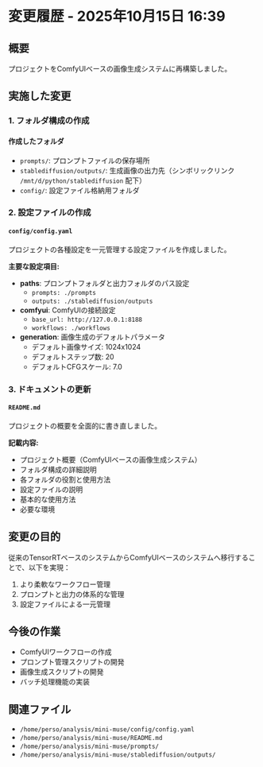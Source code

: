 # 変更履歴 - 2025年10月15日 16:39

## 概要

プロジェクトをComfyUIベースの画像生成システムに再構築しました。

## 実施した変更

### 1. フォルダ構成の作成

#### 作成したフォルダ
- `prompts/`: プロンプトファイルの保存場所
- `stablediffusion/outputs/`: 生成画像の出力先（シンボリックリンク `/mnt/d/python/stablediffusion` 配下）
- `config/`: 設定ファイル格納用フォルダ

### 2. 設定ファイルの作成

#### `config/config.yaml`
プロジェクトの各種設定を一元管理する設定ファイルを作成しました。

**主要な設定項目:**
- **paths**: プロンプトフォルダと出力フォルダのパス設定
  - `prompts: ./prompts`
  - `outputs: ./stablediffusion/outputs`
- **comfyui**: ComfyUIの接続設定
  - `base_url: http://127.0.0.1:8188`
  - `workflows: ./workflows`
- **generation**: 画像生成のデフォルトパラメータ
  - デフォルト画像サイズ: 1024x1024
  - デフォルトステップ数: 20
  - デフォルトCFGスケール: 7.0

### 3. ドキュメントの更新

#### `README.md`
プロジェクトの概要を全面的に書き直しました。

**記載内容:**
- プロジェクト概要（ComfyUIベースの画像生成システム）
- フォルダ構成の詳細説明
- 各フォルダの役割と使用方法
- 設定ファイルの説明
- 基本的な使用方法
- 必要な環境

## 変更の目的

従来のTensorRTベースのシステムからComfyUIベースのシステムへ移行することで、以下を実現：
1. より柔軟なワークフロー管理
2. プロンプトと出力の体系的な管理
3. 設定ファイルによる一元管理

## 今後の作業

- ComfyUIワークフローの作成
- プロンプト管理スクリプトの開発
- 画像生成スクリプトの開発
- バッチ処理機能の実装

## 関連ファイル

- `/home/perso/analysis/mini-muse/config/config.yaml`
- `/home/perso/analysis/mini-muse/README.md`
- `/home/perso/analysis/mini-muse/prompts/`
- `/home/perso/analysis/mini-muse/stablediffusion/outputs/`
